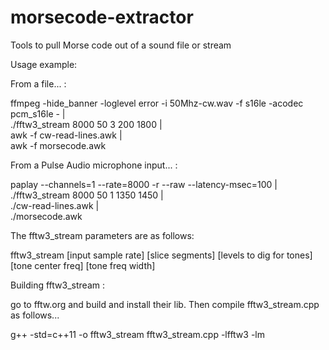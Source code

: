 # morsecode-extractor
Tools to pull Morse code out of a sound file or stream

Usage example:

From a file... :

ffmpeg -hide_banner -loglevel error -i 50Mhz-cw.wav -f s16le -acodec pcm_s16le - |\
./fftw3_stream 8000 50 3 200 1800 |\
awk -f cw-read-lines.awk |\
awk -f morsecode.awk



From a Pulse Audio microphone input... :

paplay --channels=1 --rate=8000 -r --raw --latency-msec=100 |\
./fftw3_stream 8000 50 1 1350 1450 |\
./cw-read-lines.awk |\
./morsecode.awk



The fftw3_stream parameters are as follows:

fftw3_stream [input sample rate] [slice segments] [levels to dig for tones] [tone center freq] [tone freq width]




Building fftw3_stream :

go to fftw.org and build and install their lib.  Then compile fftw3_stream.cpp as follows... 

g++ -std=c++11 -o fftw3_stream fftw3_stream.cpp -lfftw3 -lm


